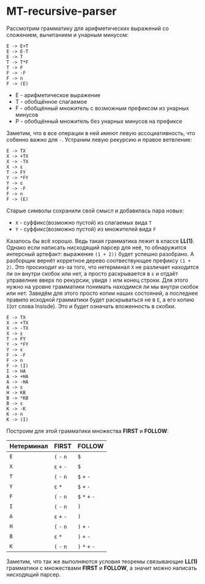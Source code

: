 # MT-recursive-parser

Рассмотрим грамматику для арифметических выражений со сложением, вычитанием и унарным минусом:
```
E -> E+T
E -> E-T
E -> T
T -> T*F
T -> F
F -> -F
F -> n
F -> (E)
```
* E - арифметическое выражение
* Т - обобщённое слагаемое
* F - обобщённый множитель c возможным префиксом из унарных минусов
* P - обобщённый множитель без унарных минусов на префиксе

Заметим, что в все операции в ней имеют левую ассоциативность, что собенно важно для `-`. Устраним левую рекурсию и правое ветвление:
```
E -> TX
X -> +TX
X -> -TX
X -> ε
T -> FY
Y -> *FY
Y -> ε
F -> -F
F -> n
F -> (E)
```

Старые символы сохранили свой смысл и добавилась пара новых:

* `X` - суффикс(возможно пустой) из слагаемых вида `T`
* `Y` - суффикс(возможно пустой) из множителей вида `F`

Казалось бы всё хорошо. Ведь такая грамматика лежит в классе **LL(1)**. Однако если написать нисходящий парсер для неё, то обнаружится интерсный артефакт: выражение `(1 + 2))` будет успешно разобрано. А разборщик вернёт корретное дерево соотвествующее префиксу `(1 + 2)`. Это просиходит из-за того, что нетерминал `X` не различает находится ли он внутри скобок или нет, а просто раскрывается в `ε` и отдаёт управелние вверх по рекурсии, увидя `)` или конец строки. Для этого нужно на уровне грамматики понимать находимся ли мы внутри скобок или нет. Заведём для этого просто копии наших состояний, а последнее правило исходной грамматики будет раскрываться не в `E`, а его копию `I`(от слова Insisde). Это и будет означать вложенность в скобки. 

```
E -> TX
X -> +TX
X -> -TX
X -> ε
T -> FY
Y -> *FY
Y -> ε
F -> -F
F -> n
F -> (I)
I -> HA
A -> +HA
A -> -HA
A -> ε
H -> KB
B -> *KB
B -> ε
K -> -K
K -> n
K -> (I)
```



Построим для этой грамматики множества **FIRST** и **FOLLOW**:

| Нетерминал | FIRST       | FOLLOW          |
| ---------- |------------ | ----------------|
| `E`        | `(` `-` `n` | `$`             |
| `X`        | `ε` `+` `-` | `$`             |
| `T`        | `(` `-` `n` | `$` `+` `-`     |
| `Y`        | `ε` `*`     | `$` `+` `-`     |
| `F`        | `(` `-` `n` | `$` `*` `+` `-` |
| `I`        | `(` `-` `n` | `)`             |
| `A`        | `ε` `+` `-` | `)`             |
| `H`        | `(` `-` `n` | `)` `+` `-`     |
| `B`        | `ε` `*`     | `)` `+` `-`     |
| `K`        | `(` `-` `n` | `)` `*` `+` `-` |


Заметим, что так же выполняются условия теоремы связывающие **LL(1)** грамматики с множествами **FIRST** и **FOLLOW**, а значит можно написать нисходящий парсер.
